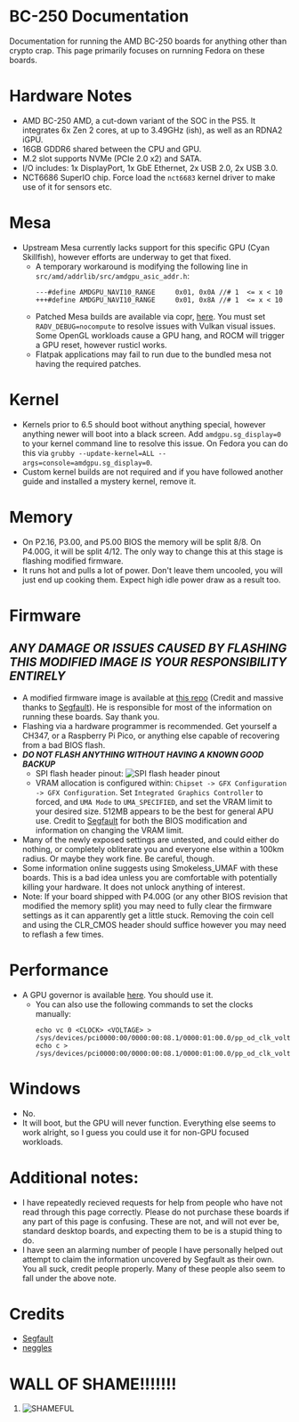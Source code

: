 # BC-250 Documentation
Documentation for running the AMD BC-250 boards for anything other than crypto crap. This page primarily focuses on rurnning Fedora on these boards.

# Hardware Notes
- AMD BC-250 AMD, a cut-down variant of the SOC in the PS5. It integrates 6x Zen 2 cores, at up to 3.49GHz (ish), as well as an RDNA2 iGPU.
- 16GB GDDR6 shared between the CPU and GPU.
- M.2 slot supports NVMe (PCIe 2.0 x2) and SATA.
- I/O includes: 1x DisplayPort, 1x GbE Ethernet, 2x USB 2.0, 2x USB 3.0.
- NCT6686 SuperIO chip. Force load the ``nct6683`` kernel driver to make use of it for sensors etc.

# Mesa
- Upstream Mesa currently lacks support for this specific GPU (Cyan Skillfish), however efforts are underway to get that fixed.
  - A temporary workaround is modifying the following line in ``src/amd/addrlib/src/amdgpu_asic_addr.h``:
    ```
    ---#define AMDGPU_NAVI10_RANGE     0x01, 0x0A //# 1  <= x < 10
    +++#define AMDGPU_NAVI10_RANGE     0x01, 0x8A //# 1  <= x < 10
    ```
  - Patched Mesa builds are available via copr, [here](https://copr.fedorainfracloud.org/coprs/g/exotic-soc/bc250-mesa/). You must set ``RADV_DEBUG=nocompute`` to resolve issues with Vulkan visual issues. Some OpenGL workloads cause a GPU hang, and ROCM will trigger a GPU reset, however rusticl works.
  - Flatpak applications may fail to run due to the bundled mesa not having the required patches.

# Kernel
- Kernels prior to 6.5 should boot without anything special, however anything newer will boot into a black screen. Add ``amdgpu.sg_display=0`` to your kernel command line to resolve this issue. On Fedora you can do this via ``grubby --update-kernel=ALL --args=console=amdgpu.sg_display=0``.
- Custom kernel builds are not required and if you have followed another guide and installed a mystery kernel, remove it. 

# Memory
- On P2.16, P3.00, and P5.00 BIOS the memory will be split 8/8. On P4.00G, it will be split 4/12. The only way to change this at this stage is flashing modified firmware.
- It runs hot and pulls a lot of power. Don't leave them uncooled, you will just end up cooking them. Expect high idle power draw as a result too.

# Firmware
## ***ANY DAMAGE OR ISSUES CAUSED BY FLASHING THIS MODIFIED IMAGE IS YOUR RESPONSIBILITY ENTIRELY***
- A modified firmware image is available at [this repo](https://gitlab.com/TuxThePenguin0/bc250-bios/) (Credit and massive thanks to [Segfault](https://github.com/TuxThePenguin0)). He is responsible for most of the information on running these boards. Say thank you.
- Flashing via a hardware programmer is recommended. Get yourself a CH347, or a Raspberry Pi Pico, or anything else capable of recovering from a bad BIOS flash.
- ***DO NOT FLASH ANYTHING WITHOUT HAVING A KNOWN GOOD BACKUP***
  - SPI flash header pinout: 
    ![SPI flash header pinout](https://github.com/mothenjoyer69/bc250-documentation/blob/main/images/SPI_PINOUT.jpg)
  - VRAM allocation is configured within: ``Chipset -> GFX Configuration -> GFX Configuration``. Set ``Integrated Graphics Controller`` to forced, and ``UMA Mode`` to  ``UMA_SPECIFIED``, and set the VRAM limit to your desired size. 512MB appears to be the best for general APU use. Credit to [Segfault](https://github.com/TuxThePenguin0) for both the BIOS modification and information on changing the VRAM limit.
- Many of the newly exposed settings are untested, and could either do nothing, or completely obliterate you and everyone else within a 100km radius. Or maybe they work fine. Be careful, though.
- Some information online suggests using Smokeless_UMAF with these boards. This is a bad idea unless you are comfortable with potentially killing your hardware. It does not unlock anything of interest.
- Note: If your board shipped with P4.00G (or any other BIOS revision that modified the memory split) you may need to fully clear the firmware settings as it can apparently get a little stuck. Removing the coin cell and using the CLR_CMOS header should suffice however you may need to reflash a few times.

# Performance
- A GPU governor is available [here](https://gitlab.com/TuxThePenguin0/oberon-governor). You should use it.
  - You can also use the following commands to set the clocks manually:
    ```
    echo vc 0 <CLOCK> <VOLTAGE> > /sys/devices/pci0000:00/0000:00:08.1/0000:01:00.0/pp_od_clk_voltage
    echo c > /sys/devices/pci0000:00/0000:00:08.1/0000:01:00.0/pp_od_clk_voltage
    ```

# Windows
- No.
- It will boot, but the GPU will never function. Everything else seems to work alright, so I guess you could use it for non-GPU focused workloads.

# Additional notes:
- I have repeatedly recieved requests for help from people who have not read through this page correctly. Please do not purchase these boards if any part of this page is confusing. These are not, and will not ever be, standard desktop boards, and expecting them to be is a stupid thing to do.
- I have seen an alarming number of people I have personally helped out attempt to claim the information uncovered by Segfault as their own. You all suck, credit people properly. Many of these people also seem to fall under the above note.

# Credits
- [Segfault](https://github.com/TuxThePenguin0)
- [neggles](https://github.com/neggles)

# WALL OF SHAME!!!!!!!
1. ![SHAMEFUL](https://github.com/mothenjoyer69/bc250-documentation/blob/main/images/WALL_OF_SHAME_1.png)

